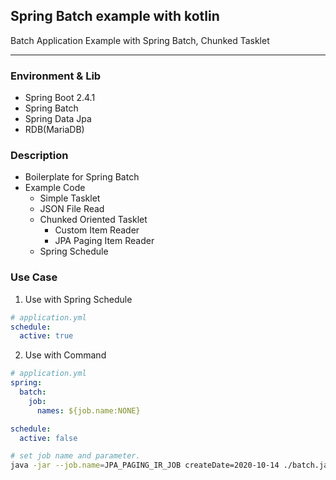 ## Spring Batch example with kotlin
Batch Application Example with Spring Batch, Chunked Tasklet

---

### Environment & Lib
- Spring Boot 2.4.1
- Spring Batch
- Spring Data Jpa
- RDB(MariaDB)

### Description
- Boilerplate for Spring Batch
- Example Code
    - Simple Tasklet
    - JSON File Read  
    - Chunked Oriented Tasklet
      - Custom Item Reader
      - JPA Paging Item Reader
    - Spring Schedule
  
### Use Case
1. Use with Spring Schedule
```yaml
# application.yml
schedule:
  active: true
```
2. Use with Command
```yaml
# application.yml
spring:
  batch:
    job:
      names: ${job.name:NONE}

schedule:
  active: false
```
```bash
# set job name and parameter.
java -jar --job.name=JPA_PAGING_IR_JOB createDate=2020-10-14 ./batch.jar
```
